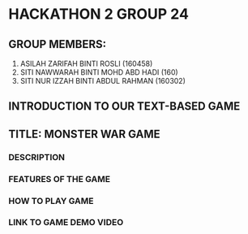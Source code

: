 # HACKATHON 2 GROUP 24
## GROUP MEMBERS: 
1. ASILAH ZARIFAH BINTI ROSLI (160458)
2. SITI NAWWARAH BINTI MOHD ABD HADI (160)
3. SITI NUR IZZAH BINTI ABDUL RAHMAN (160302)

## INTRODUCTION TO OUR TEXT-BASED GAME
## TITLE: MONSTER WAR GAME


### DESCRIPTION


### FEATURES OF THE GAME

### HOW TO PLAY GAME

### LINK TO GAME DEMO VIDEO
